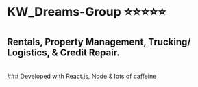 # KW_Dreams-Group :star::star::star::star::star:
## Rentals, Property Management, Trucking/ Logistics, & Credit Repair. 
<br> 
### Developed with React.js, Node & lots of caffeine
